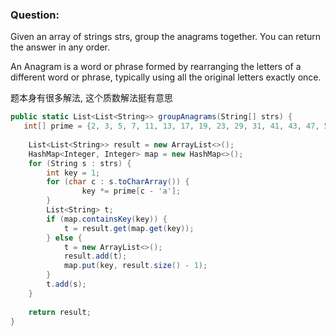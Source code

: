 ### Question: 
Given an array of strings strs, group the anagrams together. You can return the answer in any order.

An Anagram is a word or phrase formed by rearranging the letters of a different word or phrase, typically using all the original letters exactly once.

题本身有很多解法, 这个质数解法挺有意思


```cs
public static List<List<String>> groupAnagrams(String[] strs) { 
   int[] prime = {2, 3, 5, 7, 11, 13, 17, 19, 23, 29, 31, 41, 43, 47, 53, 59, 61, 67, 71, 73, 79, 83, 89, 97, 101, 103};
    
    List<List<String>> result = new ArrayList<>();
    HashMap<Integer, Integer> map = new HashMap<>();
    for (String s : strs) {
        int key = 1;
        for (char c : s.toCharArray()) {
                key *= prime[c - 'a'];
        }
        List<String> t;
        if (map.containsKey(key)) {
            t = result.get(map.get(key));
        } else {
            t = new ArrayList<>();
            result.add(t);
            map.put(key, result.size() - 1);
        }
        t.add(s);
    }
    
    return result;
}

```
